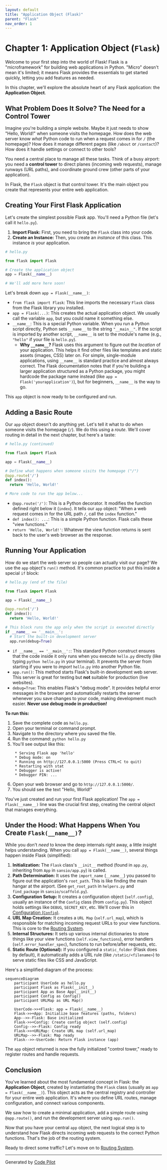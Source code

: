 ```yaml
---
layout: default
title: "Application Object (Flask)"
parent: "Flask"
nav_order: 1
---
```


# Chapter 1: Application Object (`Flask`)

Welcome to your first step into the world of Flask! Flask is a "microframework" for building web applications in Python. "Micro" doesn't mean it's limited; it means Flask provides the essentials to get started quickly, letting you add features as needed.

In this chapter, we'll explore the absolute heart of any Flask application: the **Application Object**.

## What Problem Does It Solve? The Need for a Control Tower

Imagine you're building a simple website. Maybe it just needs to show "Hello, World!" when someone visits the homepage. How does the web server know *what* Python code to run when a request comes in for `/` (the homepage)? How does it manage different pages (like `/about` or `/contact`)? How does it handle settings or connect to other tools?

You need a central place to manage all these tasks. Think of a busy airport: you need a **control tower** to direct planes (incoming web requests), manage runways (URL paths), and coordinate ground crew (other parts of your application).

In Flask, the `Flask` object is that control tower. It's the main object you create that represents your entire web application.

## Creating Your First Flask Application

Let's create the simplest possible Flask app. You'll need a Python file (let's call it `hello.py`).

1.  **Import Flask:** First, you need to bring the `Flask` class into your code.
2.  **Create an Instance:** Then, you create an *instance* of this class. This instance *is* your application.

```python
# hello.py

from flask import Flask

# Create the application object
app = Flask(__name__)

# We'll add more here soon!
```

Let's break down `app = Flask(__name__)`:

*   `from flask import Flask`: This line imports the necessary `Flask` class from the Flask library you installed.
*   `app = Flask(...)`: This creates the actual application object. We usually call the variable `app`, but you could name it something else.
*   `__name__`: This is a special Python variable. When you run a Python script directly, Python sets `__name__` to the string `"__main__"`. If the script is imported by another script, `__name__` is set to the module's name (e.g., `"hello"` if your file is `hello.py`).
    *   **Why `__name__`?** Flask uses this argument to figure out the *location* of your application. This helps it find other files like templates and static assets (images, CSS) later on. For simple, single-module applications, using `__name__` is standard practice and almost always correct. The Flask documentation notes that if you're building a larger application structured as a Python package, you might hardcode the package name instead (like `app = Flask('yourapplication')`), but for beginners, `__name__` is the way to go.

This `app` object is now ready to be configured and run.

## Adding a Basic Route

Our `app` object doesn't do anything yet. Let's tell it what to do when someone visits the homepage (`/`). We do this using a *route*. We'll cover routing in detail in the next chapter, but here's a taste:

```python
# hello.py (continued)

from flask import Flask

app = Flask(__name__)

# Define what happens when someone visits the homepage ("/")
@app.route('/')
def index():
  return 'Hello, World!'

# More code to run the app below...
```

*   `@app.route('/')`: This is a Python decorator. It modifies the function defined right below it (`index`). It tells our `app` object: "When a web request comes in for the URL path `/`, call the `index` function."
*   `def index(): ...`: This is a simple Python function. Flask calls these "view functions."
*   `return 'Hello, World!'`: Whatever the view function returns is sent back to the user's web browser as the response.

## Running Your Application

How do we start the web server so people can actually visit our page? We use the `app` object's `run()` method. It's common practice to put this inside a special `if` block:

```python
# hello.py (end of the file)

from flask import Flask

app = Flask(__name__)

@app.route('/')
def index():
  return 'Hello, World!'

# This block runs the app only when the script is executed directly
if __name__ == '__main__':
  # Start the built-in development server
  app.run(debug=True)
```

*   `if __name__ == '__main__':`: This standard Python construct ensures that the code inside it only runs when you execute `hello.py` directly (like typing `python hello.py` in your terminal). It prevents the server from starting if you were to *import* `hello.py` into another Python file.
*   `app.run()`: This method starts Flask's built-in development web server. This server is great for testing but **not** suitable for production (live websites).
*   `debug=True`: This enables Flask's "debug mode". It provides helpful error messages in the browser and automatically restarts the server whenever you save changes to your code, making development much easier. **Never use debug mode in production!**

**To run this:**

1.  Save the complete code as `hello.py`.
2.  Open your terminal or command prompt.
3.  Navigate to the directory where you saved the file.
4.  Run the command: `python hello.py`
5.  You'll see output like this:
    ```
     * Serving Flask app 'hello'
     * Debug mode: on
     * Running on http://127.0.0.1:5000 (Press CTRL+C to quit)
     * Restarting with stat
     * Debugger is active!
     * Debugger PIN: ...
    ```
6.  Open your web browser and go to `http://127.0.0.1:5000/`.
7.  You should see the text "Hello, World!"

You've just created and run your first Flask application! The `app = Flask(__name__)` line was the crucial first step, creating the central object that manages everything.

## Under the Hood: What Happens When You Create `Flask(__name__)`?

While you don't *need* to know the deep internals right away, a little insight helps understanding. When you call `app = Flask(__name__)`, several things happen inside Flask (simplified):

1.  **Initialization:** The `Flask` class's `__init__` method (found in `app.py`, inheriting from `App` in `sansio/app.py`) is called.
2.  **Path Determination:** It uses the `import_name` (`__name__`) you passed to figure out the application's `root_path`. This is like finding the main hangar at the airport. (See `get_root_path` in `helpers.py` and `find_package` in `sansio/scaffold.py`).
3.  **Configuration Setup:** It creates a configuration object (`self.config`), usually an instance of the `Config` class (from `config.py`). This object holds settings like `DEBUG`, `SECRET_KEY`, etc. We'll cover this in [Configuration (`Config`)](06_configuration___config__.md).
4.  **URL Map Creation:** It creates a `URL Map` (`self.url_map`), which is responsible for matching incoming request URLs to your view functions. This is core to the [Routing System](02_routing_system.md).
5.  **Internal Structures:** It sets up various internal dictionaries to store things like your view functions (`self.view_functions`), error handlers (`self.error_handler_spec`), functions to run before/after requests, etc.
6.  **Static Route (Optional):** If you configured a `static_folder` (Flask does by default), it automatically adds a URL rule (like `/static/<filename>`) to serve static files like CSS and JavaScript.

Here's a simplified diagram of the process:

```mermaid
sequenceDiagram
    participant UserCode as hello.py
    participant Flask as Flask(__init__)
    participant App as Base App(__init__)
    participant Config as Config()
    participant URLMap as URL Map()

    UserCode->>+Flask: app = Flask(__name__)
    Flask->>+App: Initialize base features (paths, folders)
    App-->>-Flask: Base initialized
    Flask->>+Config: Create config object (self.config)
    Config-->>-Flask: Config ready
    Flask->>+URLMap: Create URL map (self.url_map)
    URLMap-->>-Flask: Map ready
    Flask-->>-UserCode: Return Flask instance (app)
```

The `app` object returned is now the fully initialized "control tower," ready to register routes and handle requests.

## Conclusion

You've learned about the most fundamental concept in Flask: the **Application Object**, created by instantiating the `Flask` class (usually as `app = Flask(__name__)`). This object acts as the central registry and controller for your entire web application. It's where you define URL routes, manage configuration, and connect various components.

We saw how to create a minimal application, add a simple route using `@app.route()`, and run the development server using `app.run()`.

Now that you have your central `app` object, the next logical step is to understand how Flask directs incoming web requests to the correct Python functions. That's the job of the routing system.

Ready to direct some traffic? Let's move on to [Routing System](02_routing_system.md).

---

Generated by [Code Pilot](https://github.com/setiadeepanshu01/Code-Pilot.git)